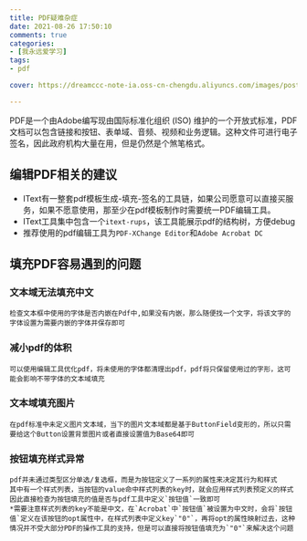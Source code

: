 ```yaml
---
title: PDF疑难杂症
date: 2021-08-26 17:50:10
comments: true
categories:
- [我永远爱学习]
tags:
- pdf

cover: https://dreamccc-note-ia.oss-cn-chengdu.aliyuncs.com/images/posts/PDF疑难杂症/DC-about-pdf-new-720x474.png.img.png

---
```


PDF是一个由Adobe编写现由国际标准化组织 (ISO) 维护的一个开放式标准，PDF 文档可以包含链接和按钮、表单域、音频、视频和业务逻辑。这种文件可进行电子签名，因此政府机构大量在用，但是仍然是个煞笔格式。

<!--more-->
## 编辑PDF相关的建议
- IText有一整套pdf模板生成-填充-签名的工具链，如果公司愿意可以直接买服务，如果不愿意使用，那至少在pdf模板制作时需要统一PDF编辑工具。
- IText工具集中包含一个`itext-rups`，该工具能展示pdf的结构树，方便debug
- 推荐使用的pdf编辑工具为`PDF-XChange Editor`和`Adobe Acrobat DC`

## 填充PDF容易遇到的问题
### 文本域无法填充中文
    检查文本框中使用的字体是否内嵌在Pdf中,如果没有内嵌，那么随便找一个文字，将该文字的字体设置为需要内嵌的字体并保存即可
### 减小pdf的体积
    可以使用编辑工具优化pdf，将未使用的字体都清理出pdf，pdf将只保留使用过的字形，这可能会影响不带字体的文本域填充
### 文本域填充图片
    在pdf标准中未定义图片文本域，当下的图片文本域都是基于ButtonField变形的，所以只需要给这个Button设置背景图片或者直接设置值为Base64即可
### 按钮填充样式异常
    pdf并未通过类型区分单选/复选框，而是为按钮定义了一系列的属性来决定其行为和样式
    其中有一个样式列表，当按钮的value命中样式列表的key时，就会应用样式列表预定义的样式
    因此直接检查为按钮填充的值是否与pdf工具中定义`按钮值`一致即可
    *需要注意样式列表的key不能是中文，在`Acrobat`中`按钮值`被设置为中文时，会将`按钮值`定义在该按钮的opt属性中，在样式列表中定义key`"0"`，再将opt的属性映射过去，这种情况并不受大部分PDF的操作工具的支持，但是可以直接将按钮值填充为`"0"`来解决这个问题
